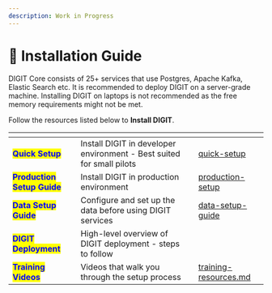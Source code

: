 ```yaml
---
description: Work in Progress
---
```


# 📓 Installation Guide

DIGIT Core consists of 25+ services that use Postgres, Apache Kafka, Elastic Search etc. It is recommended to deploy DIGIT on a server-grade machine. Installing DIGIT on laptops is not recommended as the free memory requirements might not be met.

Follow the resources listed below to **Install DIGIT**.

<table data-view="cards"><thead><tr><th></th><th></th><th></th><th data-hidden data-card-target data-type="content-ref"></th></tr></thead><tbody><tr><td><mark style="color:blue;"><strong>Quick Setup</strong></mark></td><td>Install DIGIT in developer environment - Best suited for small pilots</td><td></td><td><a href="quick-setup/">quick-setup</a></td></tr><tr><td><mark style="color:blue;"><strong>Production Setup Guide</strong></mark></td><td>Install DIGIT in production environment </td><td></td><td><a href="production-setup/">production-setup</a></td></tr><tr><td><mark style="color:blue;"><strong>Data Setup Guide</strong></mark></td><td>Configure and set up the data before using DIGIT services</td><td></td><td><a href="../data-setup-guide/">data-setup-guide</a></td></tr><tr><td><mark style="color:blue;"><strong>DIGIT Deployment</strong></mark></td><td>High-level overview of DIGIT deployment - steps to follow</td><td></td><td></td></tr><tr><td><mark style="color:blue;"><strong>Training Videos</strong></mark></td><td>Videos that walk you through the setup process</td><td></td><td><a href="../../platform/get-started/training-and-certification/training-resources.md">training-resources.md</a></td></tr></tbody></table>

